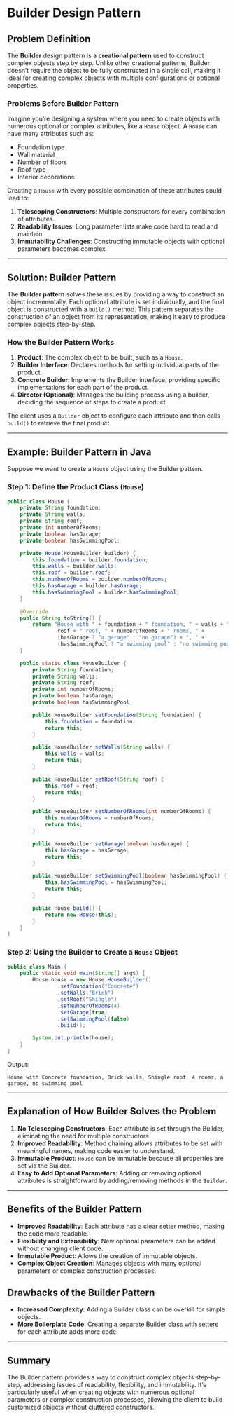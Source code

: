 
# Builder Design Pattern

## Problem Definition

The **Builder** design pattern is a **creational pattern** used to construct complex objects step by step. Unlike other creational patterns, Builder doesn’t require the object to be fully constructed in a single call, making it ideal for creating complex objects with multiple configurations or optional properties.

### Problems Before Builder Pattern

Imagine you’re designing a system where you need to create objects with numerous optional or complex attributes, like a `House` object. A `House` can have many attributes such as:

- Foundation type
- Wall material
- Number of floors
- Roof type
- Interior decorations

Creating a `House` with every possible combination of these attributes could lead to:

1. **Telescoping Constructors**: Multiple constructors for every combination of attributes.
2. **Readability Issues**: Long parameter lists make code hard to read and maintain.
3. **Immutability Challenges**: Constructing immutable objects with optional parameters becomes complex.

---

## Solution: Builder Pattern

The **Builder pattern** solves these issues by providing a way to construct an object incrementally. Each optional attribute is set individually, and the final object is constructed with a `build()` method. This pattern separates the construction of an object from its representation, making it easy to produce complex objects step-by-step.

### How the Builder Pattern Works

1. **Product**: The complex object to be built, such as a `House`.
2. **Builder Interface**: Declares methods for setting individual parts of the product.
3. **Concrete Builder**: Implements the Builder interface, providing specific implementations for each part of the product.
4. **Director (Optional)**: Manages the building process using a builder, deciding the sequence of steps to create a product.

The client uses a `Builder` object to configure each attribute and then calls `build()` to retrieve the final product.

---

## Example: Builder Pattern in Java

Suppose we want to create a `House` object using the Builder pattern.

### Step 1: Define the Product Class (`House`)

```java
public class House {
    private String foundation;
    private String walls;
    private String roof;
    private int numberOfRooms;
    private boolean hasGarage;
    private boolean hasSwimmingPool;

    private House(HouseBuilder builder) {
        this.foundation = builder.foundation;
        this.walls = builder.walls;
        this.roof = builder.roof;
        this.numberOfRooms = builder.numberOfRooms;
        this.hasGarage = builder.hasGarage;
        this.hasSwimmingPool = builder.hasSwimmingPool;
    }

    @Override
    public String toString() {
        return "House with " + foundation + " foundation, " + walls + " walls, " +
                roof + " roof, " + numberOfRooms + " rooms, " +
                (hasGarage ? "a garage" : "no garage") + ", " +
                (hasSwimmingPool ? "a swimming pool" : "no swimming pool");
    }

    public static class HouseBuilder {
        private String foundation;
        private String walls;
        private String roof;
        private int numberOfRooms;
        private boolean hasGarage;
        private boolean hasSwimmingPool;

        public HouseBuilder setFoundation(String foundation) {
            this.foundation = foundation;
            return this;
        }

        public HouseBuilder setWalls(String walls) {
            this.walls = walls;
            return this;
        }

        public HouseBuilder setRoof(String roof) {
            this.roof = roof;
            return this;
        }

        public HouseBuilder setNumberOfRooms(int numberOfRooms) {
            this.numberOfRooms = numberOfRooms;
            return this;
        }

        public HouseBuilder setGarage(boolean hasGarage) {
            this.hasGarage = hasGarage;
            return this;
        }

        public HouseBuilder setSwimmingPool(boolean hasSwimmingPool) {
            this.hasSwimmingPool = hasSwimmingPool;
            return this;
        }

        public House build() {
            return new House(this);
        }
    }
}
```

### Step 2: Using the Builder to Create a `House` Object

```java
public class Main {
    public static void main(String[] args) {
        House house = new House.HouseBuilder()
                .setFoundation("Concrete")
                .setWalls("Brick")
                .setRoof("Shingle")
                .setNumberOfRooms(4)
                .setGarage(true)
                .setSwimmingPool(false)
                .build();

        System.out.println(house);
    }
}
```

Output:

```
House with Concrete foundation, Brick walls, Shingle roof, 4 rooms, a garage, no swimming pool
```

---

## Explanation of How Builder Solves the Problem

1. **No Telescoping Constructors**: Each attribute is set through the Builder, eliminating the need for multiple constructors.
2. **Improved Readability**: Method chaining allows attributes to be set with meaningful names, making code easier to understand.
3. **Immutable Product**: `House` can be immutable because all properties are set via the Builder.
4. **Easy to Add Optional Parameters**: Adding or removing optional attributes is straightforward by adding/removing methods in the `Builder`.

---

## Benefits of the Builder Pattern

- **Improved Readability**: Each attribute has a clear setter method, making the code more readable.
- **Flexibility and Extensibility**: New optional parameters can be added without changing client code.
- **Immutable Product**: Allows the creation of immutable objects.
- **Complex Object Creation**: Manages objects with many optional parameters or complex construction processes.

## Drawbacks of the Builder Pattern

- **Increased Complexity**: Adding a Builder class can be overkill for simple objects.
- **More Boilerplate Code**: Creating a separate Builder class with setters for each attribute adds more code.

---

## Summary

The Builder pattern provides a way to construct complex objects step-by-step, addressing issues of readability, flexibility, and immutability. It’s particularly useful when creating objects with numerous optional parameters or complex construction processes, allowing the client to build customized objects without cluttered constructors.
